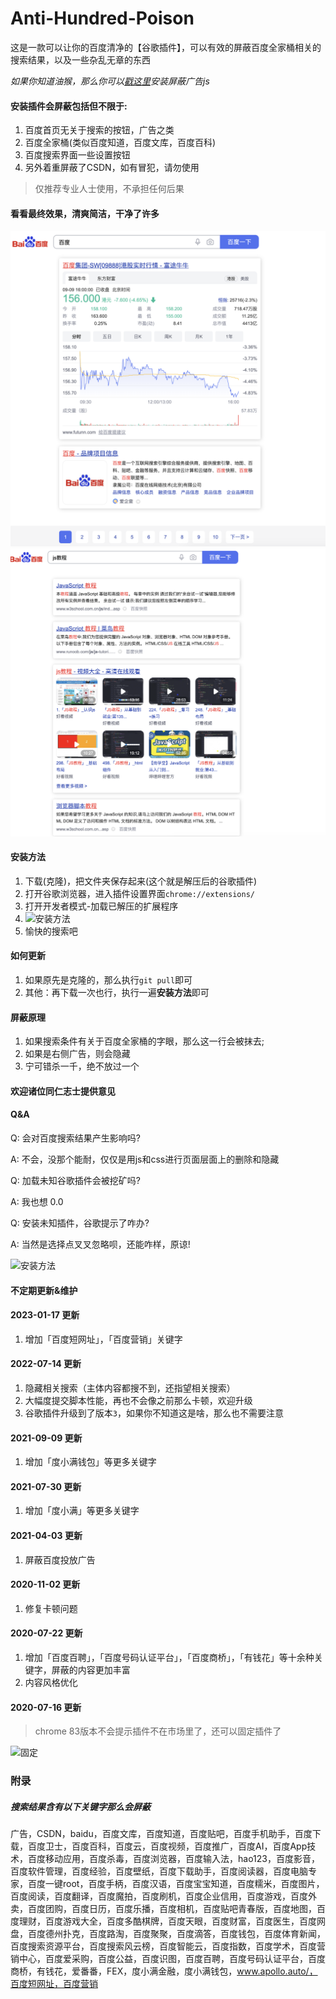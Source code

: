 # Anti-Hundred-Poison
这是一款可以让你的百度清净的【谷歌插件】，可以有效的屏蔽百度全家桶相关的搜索结果，以及一些杂乱无章的东西

*如果你知道油猴，那么你可以[戳这里](https://greasyfork.org/zh-CN/scripts/455226-anti-hundred-poison-%E5%B1%8F%E8%94%BD%E7%99%BE%E5%BA%A6%E7%9B%B8%E5%85%B3%E7%9A%84%E8%84%9A%E6%9C%AC)安装屏蔽广告js*

#### 安装插件会屏蔽包括但不限于: 
1. 百度首页无关于搜索的按钮，广告之类
2. 百度全家桶(类似百度知道，百度文库，百度百科)
3. 百度搜索界面一些设置按钮
4. 另外着重屏蔽了CSDN，如有冒犯，请勿使用

>仅推荐专业人士使用，不承担任何后果

#### 看看最终效果，清爽简洁，干净了许多
![百度首页](./imgs/1.png)
![js教程](./imgs/4.png)

#### 安装方法
  1. 下载(克隆)，把文件夹保存起来(这个就是解压后的谷歌插件) 
  2. 打开谷歌浏览器，进入插件设置界面`chrome://extensions/`
  3. 打开开发者模式-加载已解压的扩展程序
  4. ![安装方法](./imgs/2.png)
  5. 愉快的搜索吧

#### 如何更新
1. 如果原先是克隆的，那么执行`git pull`即可
2. 其他：再下载一次也行，执行一遍**安装方法**即可
#### 屏蔽原理
1. 如果搜索条件有关于百度全家桶的字眼，那么这一行会被抹去;
2. 如果是右侧广告，则会隐藏
3. 宁可错杀一千，绝不放过一个

#### 欢迎诸位同仁志士提供意见

#### Q&A
Q: 会对百度搜索结果产生影响吗?

A: 不会，没那个能耐，仅仅是用js和css进行页面层面上的删除和隐藏

Q: 加载未知谷歌插件会被挖矿吗?

A: 我也想 0.0

Q: 安装未知插件，谷歌提示了咋办?

A: 当然是选择点叉叉忽略呗，还能咋样，原谅!

![安装方法](./imgs/3.png)

#### 不定期更新&维护

#### 2023-01-17 更新
1. 增加「百度短网址」，「百度营销」关键字
#### 2022-07-14 更新
1. 隐藏相关搜索（主体内容都搜不到，还指望相关搜索）
2. 大幅度提交脚本性能，再也不会像之前那么卡顿，欢迎升级
3. 谷歌插件升级到了版本`3`，如果你不知道这是啥，那么也不需要注意
#### 2021-09-09 更新

1. 增加「度小满钱包」等更多关键字
#### 2021-07-30 更新

1. 增加「度小满」等更多关键字

#### 2021-04-03 更新

1. 屏蔽百度投放广告
#### 2020-11-02 更新

1. 修复卡顿问题

#### 2020-07-22 更新

1. 增加「百度百聘」，「百度号码认证平台」，「百度商桥」，「有钱花」等十余种关键字，屏蔽的内容更加丰富
2. 内容风格优化

#### 2020-07-16 更新

>chrome 83版本不会提示插件不在市场里了，还可以固定插件了

![固定](./imgs/fixed.png)

### 附录
##### 搜索结果含有以下关键字那么会屏蔽
广告，CSDN，baidu，百度文库，百度知道，百度贴吧，百度手机助手，百度下载，百度卫士，百度百科，百度云，百度视频，百度推广，百度AI，百度App技术，百度移动应用，百度杀毒，百度浏览器，百度输入法，hao123，百度影音，百度软件管理，百度经验，百度壁纸，百度下载助手，百度阅读器，百度电脑专家，百度一键root，百度手柄，百度汉语，百度宝宝知道，百度糯米，百度图片，百度阅读，百度翻译，百度魔拍，百度刷机，百度企业信用，百度游戏，百度外卖，百度团购，百度日历，百度乐播，百度相机，百度贴吧青春版，百度地图，百度理财，百度游戏大全，百度多酷棋牌，百度天眼，百度财富，百度医生，百度网盘，百度德州扑克，百度路淘，百度聚聚，百度滴答，百度钱包，百度体育新闻，百度搜索资源平台，百度搜索风云榜，百度智能云，百度指数，百度学术，百度营销中心，百度爱采购，百度公益，百度识图，百度百聘，百度号码认证平台，百度商桥，有钱花，爱番番，FEX，度小满金融，度小满钱包，www.apollo.auto/，百度短网址，百度营销